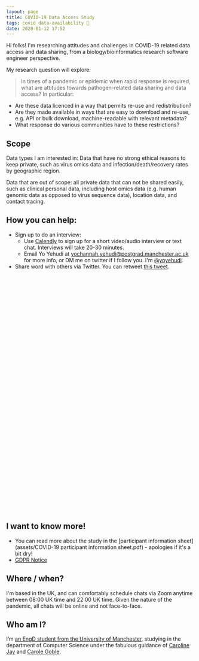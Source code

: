 ```yaml
---
layout: page
title: COVID-19 Data Access Study
tags: covid data-availability 🦠
date: 2020-01-12 17:52
---
```


Hi folks! I'm researching attitudes and challenges in COVID-19 related data access and data sharing, from a biology/bioinformatics research software engineer perspective.

My research question will explore:

> In times of a pandemic or epidemic when rapid response is required, what are attitudes towards pathogen-related data sharing and data access? In particular:

  - Are these data licenced in a way that permits re-use and redistribution?
  - Are they made available in ways that are easy to download and re-use, e.g. API or bulk download, machine-readable with relevant metadata?
  - What response do various communities have to these restrictions?

## Scope

Data types I am interested in: Data that have no strong ethical reasons to keep private, such as virus omics data and infection/death/recovery rates by geographic region.

Data that are out of scope: all private data that can not be shared easily, such as clinical personal data, including host omics data (e.g. human genomic data as opposed to virus sequence data), location data, and contact tracing.

## How you can help:

- Sign up to do an interview:
  - Use [Calendly](https://calendly.com/yo-yehudi-manchester/covid-19-data-sharing-study?month=2020-07) to sign up for a short video/audio interview or text chat. Interviews will take 20-30 minutes.
  - Email Yo Yehudi at yochannah.yehudi@postgrad.manchester.ac.uk for more info, or DM me on twitter if I follow you. I'm [@yoyehudi](https://twitter.com/yoyehudi).
- Share word with others via Twitter. You can retweet [this tweet](https://twitter.com/yoyehudi/status/1282624763224100866).

<!-- Calendly inline widget begin -->
<div class="calendly-inline-widget" data-url="https://calendly.com/yo-yehudi-manchester/covid-19-data-sharing-study" style="min-width:320px;height:630px;"></div>
<script type="text/javascript" src="https://assets.calendly.com/assets/external/widget.js" async></script>
<!-- Calendly inline widget end -->

## I want to know more!

- You can read more about the study in the [participant information sheet](assets/COVID-19 participant information sheet.pdf) - apologies if it's a bit dry!
- [GDPR Notice](http://documents.manchester.ac.uk/display.aspx?DocID=37095)

## Where / when?

I'm based in the UK, and can comfortably schedule chats via Zoom anytime between 08:00 UK time and 22:00 UK time. Given the nature of the pandemic, all chats will be online and not face-to-face.

## Who am I?
I’m [an EngD student from the University of Manchester](https://www.research.manchester.ac.uk/portal/yochannah.yehudi-postgrad.html), studying in the department of Computer Science under the fabulous guidance of [Caroline Jay](https://www.research.manchester.ac.uk/portal/Caroline.Jay.html) and [Carole Goble](https://www.research.manchester.ac.uk/portal/Carole.Goble.html).
